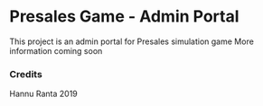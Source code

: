 # Presales Game - Admin Portal

This project is an admin portal for Presales simulation game 
More information coming soon

### Credits
Hannu Ranta
2019